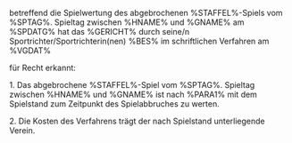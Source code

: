 betreffend die Spielwertung des abgebrochenen %STAFFEL%-Spiels vom %SPTAG%. Spieltag zwischen %HNAME% und %GNAME% am %SPDATG% 
hat das %GERICHT% durch seine/n Sportrichter/Sportrichterin(nen) %BES% im schriftlichen Verfahren am %VGDAT%
 
für Recht erkannt:

1\.  Das abgebrochene %STAFFEL%-Spiel vom %SPTAG%. Spieltag zwischen %HNAME% und %GNAME% ist nach %PARA1% mit dem Spielstand zum Zeitpunkt des Spielabbruches zu werten.
  
	
2\.  Die Kosten des Verfahrens trägt der nach Spielstand unterliegende Verein.  